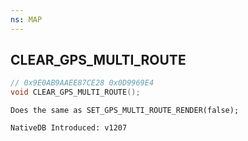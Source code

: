 ```yaml
---
ns: MAP
---
```

## CLEAR_GPS_MULTI_ROUTE

```c
// 0x9E0AB9AAEE87CE28 0x0D9969E4
void CLEAR_GPS_MULTI_ROUTE();
```

```
Does the same as SET_GPS_MULTI_ROUTE_RENDER(false);

NativeDB Introduced: v1207
```


